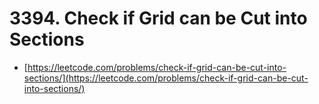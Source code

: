 # 3394. Check if Grid can be Cut into Sections

- [https://leetcode.com/problems/check-if-grid-can-be-cut-into-sections/](https://leetcode.com/problems/check-if-grid-can-be-cut-into-sections/)

